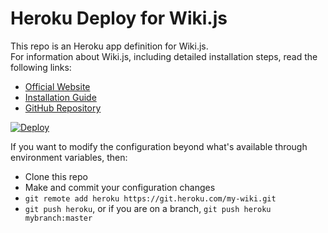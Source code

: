 # Heroku Deploy for Wiki.js

This repo is an Heroku app definition for Wiki.js.  
For information about Wiki.js, including detailed installation steps, read the following links:

- [Official Website](https://wiki.js.org/)
- [Installation Guide](https://wiki.js.org/get-started.html)
- [GitHub Repository](https://github.com/Requarks/wiki)

[![Deploy](https://www.herokucdn.com/deploy/button.svg)](https://heroku.com/deploy?template=https://github.com/antoligy/wiki-heroku)

If you want to modify the configuration beyond what's available through environment variables, then:
* Clone this repo
* Make and commit your configuration changes
* `git remote add heroku https://git.heroku.com/my-wiki.git`
* `git push heroku`, or if you are on a branch, `git push heroku mybranch:master`
